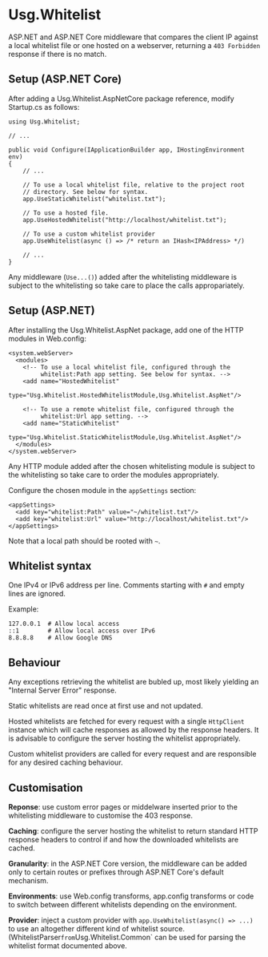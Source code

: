 Usg.Whitelist
=============
ASP.NET and ASP.NET Core middleware that compares the client IP against a
local whitelist file or one hosted on a webserver, returning a `403 Forbidden`
response if there is no match.

Setup (ASP.NET Core)
--------------------
After adding a Usg.Whitelist.AspNetCore package reference, modify Startup.cs
as follows:

    using Usg.Whitelist;

    // ...

    public void Configure(IApplicationBuilder app, IHostingEnvironment env)
    {
        // ...

        // To use a local whitelist file, relative to the project root
        // directory. See below for syntax.
        app.UseStaticWhitelist("whitelist.txt");

        // To use a hosted file.
        app.UseHostedWhitelist("http://localhost/whitelist.txt");

        // To use a custom whitelist provider
        app.UseWhitelist(async () => /* return an IHash<IPAddress> */)

        // ...
    }

Any middleware (`Use...()`) added after the whitelisting middleware is subject
to the whitelisting so take care to place the calls appropariately.

Setup (ASP.NET)
---------------
After installing the Usg.Whitelist.AspNet package, add one of the HTTP modules
in Web.config:

    <system.webServer>
      <modules>
        <!-- To use a local whitelist file, configured through the
             whitelist:Path app setting. See below for syntax. -->
        <add name="HostedWhitelist"
             type="Usg.Whitelist.HostedWhitelistModule,Usg.Whitelist.AspNet"/>

        <!-- To use a remote whitelist file, configured through the
             whitelist:Url app setting. -->
        <add name="StaticWhitelist"
             type="Usg.Whitelist.StaticWhitelistModule,Usg.Whitelist.AspNet"/>
      </modules>
    </system.webServer>

Any HTTP module added after the chosen whitelisting module is subject to the
whitelisting so take care to order the modules appropriately.

Configure the chosen module in the `appSettings` section:

    <appSettings>
      <add key="whitelist:Path" value="~/whitelist.txt"/>
      <add key="whitelist:Url" value="http://localhost/whitelist.txt"/>
    </appSettings>

Note that a local path should be rooted with `~`.

Whitelist syntax
----------------
One IPv4 or IPv6 address per line. Comments starting with `#` and empty lines
are ignored.

Example:

    127.0.0.1  # Allow local access
    ::1        # Allow local access over IPv6
    8.8.8.8    # Allow Google DNS

Behaviour
---------
Any exceptions retrieving the whitelist are bubled up, most likely yielding an
"Internal Server Error" response.

Static whitelists are read once at first use and not updated.

Hosted whitelists are fetched for every request with a single `HttpClient`
instance which will cache responses as allowed by the response headers. It
is advisable to configure the server hosting the whitelist appropriately.

Custom whitelist providers are called for every request and are responsible
for any desired caching behaviour.

Customisation
-------------
**Reponse**: use custom error pages or middelware inserted prior to the
whitelisting middleware to customise the 403 response.

**Caching**: configure the server hosting the whitelist to return standard
HTTP response headers to control if and how the downloaded whitelists are
cached.

**Granularity**: in the ASP.NET Core version, the middleware can be added
only to certain routes or prefixes  through ASP.NET Core's default mechanism.

**Environments**: use Web.config transforms, app.config transforms or code to
switch between different whitelists depending on the environment.

**Provider**: inject a custom provider with `app.UseWhitelist(async() => ...)`
to use an altogether different kind of whitelist source. (WhitelistParser`
from `Usg.Whitelist.Common` can be used for parsing the whitelist format
documented above.
